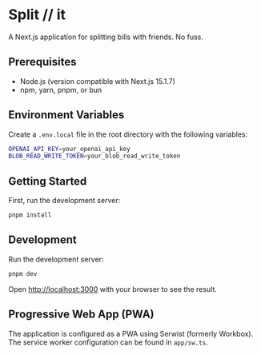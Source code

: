 # Split // it

A Next.js application for splitting bills with friends. No fuss.

## Prerequisites

- Node.js (version compatible with Next.js 15.1.7)
- npm, yarn, pnpm, or bun

## Environment Variables

Create a `.env.local` file in the root directory with the following variables:

```bash
OPENAI_API_KEY=your_openai_api_key
BLOB_READ_WRITE_TOKEN=your_blob_read_write_token
```

## Getting Started

First, run the development server:

```bash
pnpm install
```

## Development

Run the development server:

```bash
pnpm dev
```

Open [http://localhost:3000](http://localhost:3000) with your browser to see the result.

## Progressive Web App (PWA)

The application is configured as a PWA using Serwist (formerly Workbox). The service worker configuration can be found in `app/sw.ts`.
